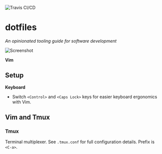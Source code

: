 ![Travis CI/CD](https://travis-ci.org/pindaroso/dotfiles.svg?branch=master)

# dotfiles

*An opinionated tooling guide for software development*

![Screenshot](https://raw.githubusercontent.com/pindaroso/dotfiles/master/images/ss.png)

**Vim**

## Setup

**Keyboard**

* Switch `<Control>` and `<Caps Lock>` keys for easier keyboard ergonomics with Vim.

## Vim and Tmux

### Tmux

Terminal multiplexer. See `.tmux.conf` for full configuration details. Prefix is `<C-a>`.
